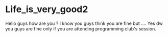 # Life_is_very_good2

Hello guys how are you ?
I know you guys think you are fine but ....
Yes dw you guys are fine only if you are attending programming club's session.
